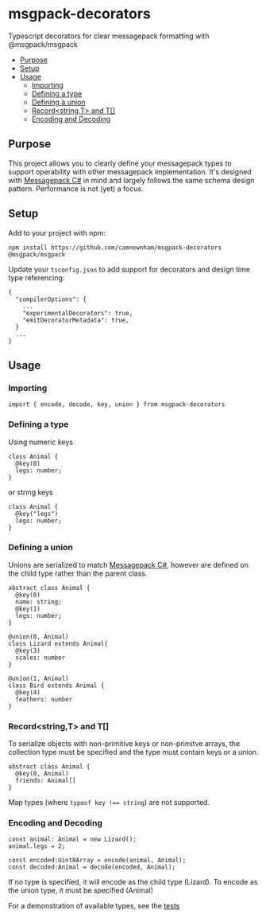 # msgpack-decorators
Typescript decorators for clear messagepack formatting with @msgpack/msgpack

- [Purpose](#purpose)
- [Setup](#setup)
- [Usage](#usage)
  * [Importing](#importing)
  * [Defining a type](#defining-a-type)
  * [Defining a union](#defining-a-union)
  * [Record<string,T> and T[]](#record-string-t--and-t--)
  * [Encoding and Decoding](#encoding-and-decoding)


## Purpose
This project allows you to clearly define your messagepack types to support operability with other messagepack implementation. It's designed with [Messagepack C#](https://github.com/neuecc/MessagePack-CSharp) in mind and largely follows the same schema design pattern. Performance is not (yet) a focus.

## Setup
Add to your project with npm:

```
npm install https://github.com/camnewnham/msgpack-decorators @msgpack/msgpack
```

Update your `tsconfig.json` to add support for decorators and design time type referencing:
```
{
  "compilerOptions": {
    ...
    "experimentalDecorators": true,
    "emitDecoratorMetadata": true,
  }
  ...
}
```

## Usage

### Importing
```
import { encode, decode, key, union } from msgpack-decorators
```

### Defining a type

Using numeric keys
```
class Animal {
  @key(0)
  legs: number;
}
```
or string keys
```
class Animal {
  @key("legs")
  legs: number;
}
```

### Defining a union
Unions are serialized to match [Messagepack C#](https://github.com/neuecc/MessagePack-CSharp#union), however are defined on the child type rather than the parent class.

```
abstract class Animal {
  @key(0)
  name: string;
  @key(1)
  legs: number;
}

@union(0, Animal)
class Lizard extends Animal{
  @key(3)
  scales: number
}

@union(1, Animal)
class Bird extends Animal {
  @key(4)
  feathers: number
}
```

### Record<string,T> and T[]
To serialize objects with non-primitive keys or non-primitve arrays, the collection type must be specified and the type must contain keys or a union.
```
abstract class Animal {
  @key(0, Animal)
  friends: Animal[]
}
```

Map types (where `typeof key !== string`) are not supported.

### Encoding and Decoding
```
const animal: Animal = new Lizard();
animal.legs = 2;

const encoded:Uint8Array = encode(animal, Animal);
const decoded:Animal = decode(encoded, Animal);
```
If no type is specified, it will encode as the child type (Lizard).
To encode as the union type, it must be specified (Animal)

For a demonstration of available types, see the [tests](https://github.com/camnewnham/msgpack-decorators/blob/main/tests/index.test.ts)
